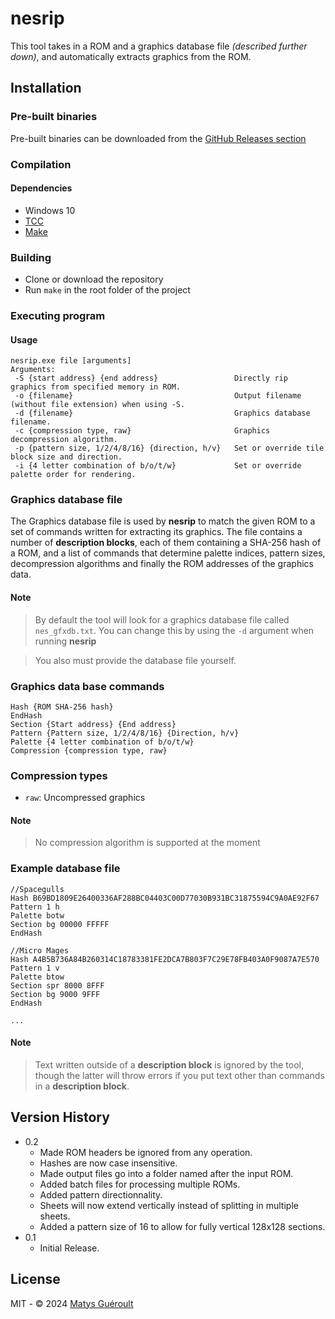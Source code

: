 # nesrip

This tool takes in a ROM and a graphics database file *(described further down)*, and automatically extracts graphics from the ROM.

## Installation

### Pre-built binaries

Pre-built binaries can be downloaded from the [GitHub Releases section](https://github.com/GeekJoystick/nesrip/releases/latest)

### Compilation

#### Dependencies

* Windows 10
* [TCC](https://github.com/TinyCC/tinycc)
* [Make](https://www.gnu.org/software/make)

### Building

* Clone or download the repository
* Run `make` in the root folder of the project

### Executing program

#### Usage

```
nesrip.exe file [arguments]                                                                                      
Arguments:
 -S {start address} {end address}                 Directly rip graphics from specified memory in ROM.
 -o {filename}                                    Output filename (without file extension) when using -S.
 -d {filename}                                    Graphics database filename.
 -c {compression type, raw}                       Graphics decompression algorithm.
 -p {pattern size, 1/2/4/8/16} {direction, h/v}   Set or override tile block size and direction.
 -i {4 letter combination of b/o/t/w}             Set or override palette order for rendering.
```

### Graphics database file

The Graphics database file is used by **nesrip** to match the given ROM to a set of commands written for extracting its graphics.
The file contains a number of **description blocks**, each of them containing a SHA-256 hash of a ROM, and a list of commands that determine palette indices, pattern sizes, decompression algorithms and finally the ROM addresses of the graphics data.

#### Note

> By default the tool will look for a graphics database file called `nes_gfxdb.txt`.
> You can change this by using the `-d` argument when running **nesrip**

> You also must provide the database file yourself.

### Graphics data base commands

```
Hash {ROM SHA-256 hash}
EndHash
Section {Start address} {End address}
Pattern {Pattern size, 1/2/4/8/16} {Direction, h/v}
Palette {4 letter combination of b/o/t/w}
Compression {compression type, raw}
```

### Compression types

* `raw`: Uncompressed graphics

#### Note

> No compression algorithm is supported at the moment

### Example database file

```
//Spacegulls
Hash B69BD1809E26400336AF288BC04403C00D77030B931BC31875594C9A0AE92F67
Pattern 1 h
Palette botw
Section bg 00000 FFFFF
EndHash

//Micro Mages
Hash A4B5B736A84B260314C18783381FE2DCA7B803F7C29E78FB403A0F9087A7E570
Pattern 1 v
Palette btow
Section spr 8000 8FFF
Section bg 9000 9FFF
EndHash

...
```

#### Note

> Text written outside of a **description block** is ignored by the tool, though the latter will throw errors if you put text other than commands in a **description block**.

## Version History

* 0.2
	* Made ROM headers be ignored from any operation.
	* Hashes are now case insensitive.
	* Made output files go into a folder named after the input ROM.
	* Added batch files for processing multiple ROMs.
	* Added pattern directionnality.
	* Sheets will now extend vertically instead of splitting in multiple sheets.
	* Added a pattern size of 16 to allow for fully vertical 128x128 sections.
* 0.1
	* Initial Release.

## License

MIT - © 2024 [Matys Guéroult](https://github.com/GeekJoystick)
